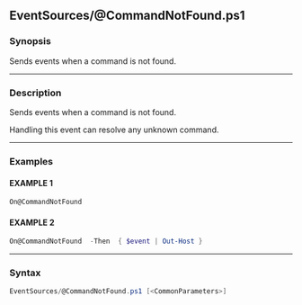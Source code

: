 EventSources/@CommandNotFound.ps1
---------------------------------




### Synopsis
Sends events when a command is not found.



---


### Description

Sends events when a command is not found.

Handling this event can resolve any unknown command.



---


### Examples
#### EXAMPLE 1
```PowerShell
On@CommandNotFound
```

#### EXAMPLE 2
```PowerShell
On@CommandNotFound  -Then  { $event | Out-Host }
```



---


### Syntax
```PowerShell
EventSources/@CommandNotFound.ps1 [<CommonParameters>]
```
